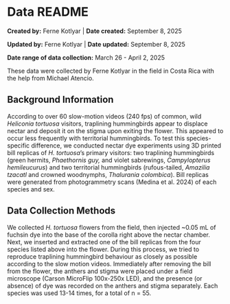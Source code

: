 # Data README

**Created by:** Ferne Kotlyar \| **Date created:** September 8, 2025

**Updated by:** Ferne Kotlyar \| **Date updated:** September 8, 2025

**Date range of data collection:** March 26 - April 2, 2025

These data were collected by Ferne Kotlyar in the field in Costa Rica with the help from Michael Atencio.

## Background Information

According to over 60 slow-motion videos (240 fps) of common, wild *Heliconia tortuosa* visitors, traplining hummingbirds appear to displace nectar and deposit it on the stigma upon exiting the flower. This appeared to occur less frequently with territorial hummingbirds. To test this species-specific difference, we conducted nectar dye experiments using 3D printed bill replicas of *H. tortuosa*’s primary visitors: two traplining hummingbirds (green hermits, *Phaethornis guy,* and violet sabrewings, *Campylopterus hemileucurus*) and two territorial hummingbirds (rufous-tailed, *Amazilia tzacatl* and crowned woodnymphs, *Thalurania colombica*). Bill replicas were generated from photogrammetry scans (Medina et al. 2024) of each species and sex.

## Data Collection Methods

We collected *H. tortuosa* flowers from the field, then injected \~0.05 mL of fuchsin dye into the base of the corolla right above the nectar chamber. Next, we inserted and extracted one of the bill replicas from the four species listed above into the flower. During this process, we tried to reproduce traplining hummingbird behaviour as closely as possible according to the slow motion videos. Immediately after removing the bill from the flower, the anthers and stigma were placed under a field microscope (Carson MicroFlip 100x-250x LED), and the presence (or absence) of dye was recorded on the anthers and stigma separately. Each species was used 13-14 times, for a total of n = 55.
